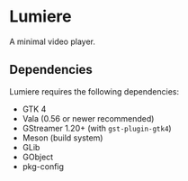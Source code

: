 # Lumiere

A minimal video player.

## Dependencies

Lumiere requires the following dependencies:

- GTK 4
- Vala (0.56 or newer recommended)
- GStreamer 1.20+ (with `gst-plugin-gtk4`)
- Meson (build system)
- GLib
- GObject
- pkg-config
